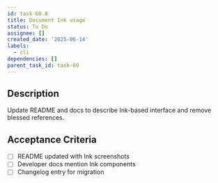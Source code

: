 ```yaml
---
id: task-60.8
title: Document Ink usage
status: To Do
assignee: []
created_date: '2025-06-14'
labels:
  - cli
dependencies: []
parent_task_id: task-60
---
```


## Description

Update README and docs to describe Ink-based interface and remove blessed references.

## Acceptance Criteria
- [ ] README updated with Ink screenshots
- [ ] Developer docs mention Ink components
- [ ] Changelog entry for migration

